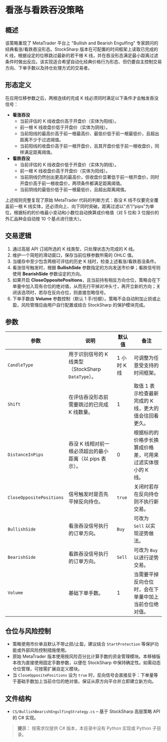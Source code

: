 # 看涨与看跌吞没策略

## 概述
该策略重现了 MetaTrader 平台上 "Bullish and Bearish Engulfing" 专家顾问的经典看涨/看跌吞没形态。StockSharp 版本在可配置的时间框架上读取已完成的 K 线，根据设定的位移跳过最新的若干根 K 线，并在吞没形态满足最小距离过滤条件时做出反应。该实现适合希望自动化经典价格行为形态、但仍要自主控制交易方向、下单手数以及持仓处理方式的交易者。

## 形态定义
在应用位移参数之后，两根连续的完成 K 线必须同时满足以下条件才会触发吞没信号：

- **看涨吞没**
  - 当前评估的 K 线收盘价高于开盘价（实体为阳线）。
  - 前一根 K 线收盘价低于开盘价（实体为阴线）。
  - 当前阳线的最高价高于前一根最高价、最低价低于前一根最低价，且超出距离不少于过滤阈值。
  - 当前阳线的收盘价高于前一根开盘价，且其开盘价低于前一根收盘价，同样满足距离阈值。
- **看跌吞没**
  - 当前评估的 K 线收盘价低于开盘价（实体为阴线）。
  - 前一根 K 线收盘价高于开盘价（实体为阳线）。
  - 当前阴线仍然创出更高的最高价，但收盘价显著低于前一根开盘价，同时开盘价高于前一根收盘价，两项条件都满足距离阈值。
  - 当前阴线的最低价低于前一根最低价，且超出距离阈值。

上述规则完整复现了原始 MetaTrader 代码的判断方式：吞没 K 线不仅要完全覆盖前一根 K 线实体，还必须向上、向下同时突破。距离过滤以“点”/“pips”为单位，根据标的的价格最小变动和小数位自动换算成价格值（对 5 位和 3 位报价的外汇品种会自动按 10 个基点进行放大）。

## 交易逻辑
1. 通过高层 API 订阅所选的 K 线类型，只处理状态为完成的 K 线。
2. 维护一个简短的滑动窗口，保存当前位移参数所需的 OHLC 值。
3. 当缓存中至少包含两根可评估的历史 K 线时，检查上述看涨/看跌吞没条件。
4. 看涨信号触发时，根据 **BullishSide** 参数指定的方向发送市价单；看跌信号则使用 **BearishSide** 参数设定的方向。
5. 如果开启 **CloseOppositePositions**，且当前持有相反方向仓位，策略会在下单量中加入现有仓位的绝对值，从而先行平掉对冲头寸，再开立新的方向；关闭该选项时，若存在反向仓位，则直接忽略信号。
6. 下单手数由 **Volume** 参数控制（默认 1 手/份额）。策略不会自动附加止损或止盈，风险管理应由用户自行配置或结合 StockSharp 的保护模块完成。

## 参数
| 参数 | 说明 | 默认值 | 备注 |
|------|------|--------|------|
| `CandleType` | 用于识别信号的 K 线类型（StockSharp `DataType`）。 | 1 小时 K 线 | 可调整为任意受支持的时间框架。 |
| `Shift` | 在评估吞没形态前需要跳过的已完成 K 线数量。 | 1 | 取值 1 表示检查最新完成的 K 线，更大的值会往回看更久。 |
| `DistanceInPips` | 吞没 K 线相对前一根必须超出的最小距离（以 pips 表示）。 | 0 | 根据标的的价格步长换算成价格差，可用来过滤实体很小的 K 线。 |
| `CloseOppositePositions` | 信号触发时是否先平掉反向持仓。 | `true` | 关闭时若存在反向持仓则不执行新交易。 |
| `BullishSide` | 看涨吞没信号执行的订单方向。 | `Buy` | 可改为 `Sell` 以实现逆势做法。 |
| `BearishSide` | 看跌吞没信号执行的订单方向。 | `Sell` | 可改为 `Buy` 以进行逆势交易。 |
| `Volume` | 基础下单手数。 | 1 | 当需要平掉反向仓位时，会在下单量中加上当前仓位绝对值。 |

## 仓位与风险控制
- 策略使用市价单且默认不带止损/止盈，建议结合 `StartProtection` 等保护功能或外部风险控制措施使用。
- 原始 MetaTrader 版本使用按风险百分比计算手数的资金管理模块。本移植版本改为直接使用固定手数参数，以便在 StockSharp 中保持确定性。如需动态仓位管理，可按需扩展自定义模块。
- 当 `CloseOppositePositions` 设为 `true` 时，反向信号会直接反手：下单量等于基础手数加上当前仓位的绝对值，保证从原方向平仓并立即建立新方向。

## 文件结构
- `CS/BullishBearishEngulfingStrategy.cs` – 基于 StockSharp 高层策略 API 的 C# 实现。

> **提示：** 按需求仅提供 C# 版本，本目录中没有 Python 实现或 Python 子目录。
